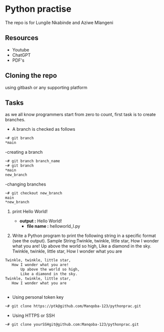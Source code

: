 # **Python practise**
The repo is for Lungile Nkabinde and Aziwe Mlangeni


## Resources
- Youtube
- ChatGPT
- PDF's

## Cloning the repo
using gitbash or any supporting platform


## Tasks

as we all know programmers start from zero to count, first task is to create branches.
- A branch is checked as follows
````bash
~# git branch
*main
````
-creating a branch
````bash
~# git branch branch_name
~# git branch
*main
new_branch
````
-changing branches
````bash
~# git checkout new_branch
main
*new_branch
 ````

1. print Hello World!
	- **output :** Hello World!
		- **file name :** helloworld_l.py

2. Write a Python program to print the following string in a specific format (see the output).
 Sample String:Twinkle, twinkle, little star, How I wonder what you are! Up above the world so high, Like a diamond in the sky. Twinkle, twinkle, little star, How I wonder what you are

 ```bash
Twinkle, twinkle, little star,
	How I wonder what you are! 
		Up above the world so high,   		
		Like a diamond in the sky. 
Twinkle, twinkle, little star, 
	How I wonder what you are

 ```
##

- Using personal token key 
````bash
~# git clone https://ptk@github.com/Manqoba-123/pythonprac.git
````

- Using HTTPS or SSH
````bash
~# git clone yourSSHgit@github.com:Manqoba-123/pythonprac.git
````
